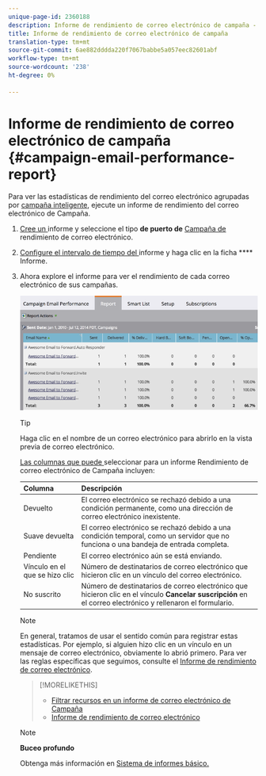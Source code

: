 ```yaml
---
unique-page-id: 2360188
description: Informe de rendimiento de correo electrónico de campaña - Documentos de marketing - Documentación del producto
title: Informe de rendimiento de correo electrónico de campaña
translation-type: tm+mt
source-git-commit: 6ae882dddda220f7067babbe5a057eec82601abf
workflow-type: tm+mt
source-wordcount: '238'
ht-degree: 0%

---
```



# Informe de rendimiento de correo electrónico de campaña {#campaign-email-performance-report}

Para ver las estadísticas de rendimiento del correo electrónico agrupadas por [campaña inteligente](https://docs.marketo.com/display/docs/smart+campaigns), ejecute un informe de rendimiento del correo electrónico de Campaña.

1. [Cree un ](../../../../product-docs/reporting/basic-reporting/creating-reports/create-a-report-in-a-program.md) informe y seleccione el tipo **de puerto de** [Campaña de ](report-type-overview.md)rendimiento de correo electrónico.
1. [Configure el intervalo de tiempo del ](../../../../product-docs/reporting/basic-reporting/editing-reports/change-a-report-time-frame.md) informe y haga clic en la ficha  **** Informe.
1. Ahora explore el informe para ver el rendimiento de cada correo electrónico de sus campañas.

   ![](assets/image2014-9-16-16-3a19-3a59.png)

   >[!TIP]
   >
   >Haga clic en el nombre de un correo electrónico para abrirlo en la vista previa de correo electrónico.

   [Las columnas que puede ](../../../../product-docs/reporting/basic-reporting/editing-reports/select-report-columns.md)seleccionar para un informe Rendimiento de correo electrónico de Campaña incluyen:

   | Columna | Descripción |
   |---|---|
   | Devuelto | El correo electrónico se rechazó debido a una condición permanente, como una dirección de correo electrónico inexistente. |
   | Suave devuelta | El correo electrónico se rechazó debido a una condición temporal, como un servidor que no funciona o una bandeja de entrada completa. |
   | Pendiente | El correo electrónico aún se está enviando. |
   | Vínculo en el que se hizo clic | Número de destinatarios de correo electrónico que hicieron clic en un vínculo del correo electrónico. |
   | No suscrito | Número de destinatarios de correo electrónico que hicieron clic en el vínculo **Cancelar suscripción** en el correo electrónico y rellenaron el formulario. |

   >[!NOTE]
   >
   >En general, tratamos de usar el sentido común para registrar estas estadísticas. Por ejemplo, si alguien hizo clic en un vínculo en un mensaje de correo electrónico, obviamente lo abrió primero. Para ver las reglas específicas que seguimos, consulte el [Informe de rendimiento de correo electrónico](../../../../product-docs/email-marketing/email-programs/email-program-data/email-performance-report.md).

   >[!MORELIKETHIS]
   >
   >
   >    
   >    
   >    * [Filtrar recursos en un informe de correo electrónico de Campaña](../../../../product-docs/reporting/basic-reporting/report-activity/filter-assets-in-a-campaign-email-reports.md)
   >    * [Informe de rendimiento de correo electrónico](../../../../product-docs/email-marketing/email-programs/email-program-data/email-performance-report.md)


   >[!NOTE]
   >
   >**Buceo profundo**
   >
   >
   >Obtenga más información en [Sistema de informes básico.](https://docs.marketo.com/display/docs/basic+reporting)

